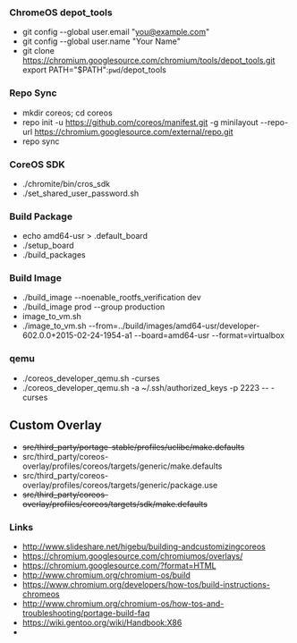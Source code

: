 ### ChromeOS depot_tools
* git config --global user.email "you@example.com"
* git config --global user.name "Your Name"
* git clone https://chromium.googlesource.com/chromium/tools/depot_tools.git
export PATH="$PATH":`pwd`/depot_tools

### Repo Sync
* mkdir coreos; cd coreos
* repo init -u https://github.com/coreos/manifest.git -g minilayout --repo-url https://chromium.googlesource.com/external/repo.git
* repo sync

### CoreOS SDK
* ./chromite/bin/cros_sdk
* ./set_shared_user_password.sh

### Build Package
* echo amd64-usr > .default_board
* ./setup_board
* ./build_packages

### Build Image
* ./build_image --noenable_rootfs_verification dev
* ./build_image prod --group production
* image_to_vm.sh
* ./image_to_vm.sh --from=../build/images/amd64-usr/developer-602.0.0+2015-02-24-1954-a1 --board=amd64-usr --format=virtualbox

### qemu
* ./coreos_developer_qemu.sh -curses
* ./coreos_developer_qemu.sh -a ~/.ssh/authorized_keys -p 2223 -- -curses

## Custom Overlay
* ~~src/third_party/portage-stable/profiles/uclibc/make.defaults~~
* src/third_party/coreos-overlay/profiles/coreos/targets/generic/make.defaults
* src/third_party/coreos-overlay/profiles/coreos/targets/generic/package.use
* ~~src/third_party/coreos-overlay/profiles/coreos/targets/sdk/make.defaults~~

### Links
* http://www.slideshare.net/higebu/building-andcustomizingcoreos
* https://chromium.googlesource.com/chromiumos/overlays/
* https://chromium.googlesource.com/?format=HTML
* http://www.chromium.org/chromium-os/build
* https://www.chromium.org/developers/how-tos/build-instructions-chromeos
* http://www.chromium.org/chromium-os/how-tos-and-troubleshooting/portage-build-faq
* https://wiki.gentoo.org/wiki/Handbook:X86
* 